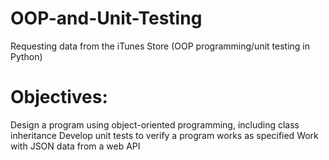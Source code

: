 # OOP-and-Unit-Testing
Requesting data from the iTunes Store (OOP programming/unit testing in Python)

# Objectives:
Design a program using object-oriented programming, including class inheritance
Develop unit tests to verify a program works as specified
Work with JSON data from a web API

